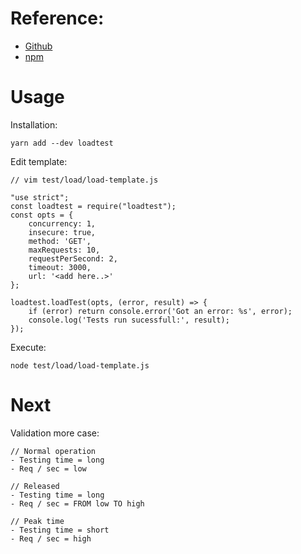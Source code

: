 # Reference:
- [Github](https://github.com/alexfernandez/loadtest)
- [npm](https://www.npmjs.com/package/loadtest)

# Usage
Installation:
```
yarn add --dev loadtest
```

Edit template:
```
// vim test/load/load-template.js

"use strict";
const loadtest = require("loadtest");
const opts = {
    concurrency: 1,
    insecure: true,
    method: 'GET',
    maxRequests: 10,
    requestPerSecond: 2,
    timeout: 3000,
    url: '<add here..>'
};

loadtest.loadTest(opts, (error, result) => {
    if (error) return console.error('Got an error: %s', error);
    console.log('Tests run sucessfull:', result);
});
```

Execute:
```
node test/load/load-template.js
```


# Next
Validation more case:
```
// Normal operation
- Testing time = long
- Req / sec = low

// Released
- Testing time = long
- Req / sec = FROM low TO high

// Peak time
- Testing time = short
- Req / sec = high
```